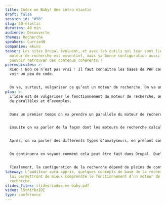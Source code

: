```yaml
---
title: Index me Baby! Une intro elastic
draft: false
session_id: "#50"
slug: 50-elastic
duration: 40 min
audience: Découverte
themes: Recherche
speakers: CurriedN
companies: ekino
teaser: Les sites Drupal évoluent, et avec les outils qui leur sont liées. Un
  moteur de recherche est essentiel, mais sa bonne configuration aussi ! On veut
  pouvoir retrouver des contenus cohérents !
prerequisites: >-
  Rien ! Bon ce n’est pas vrai ! Il faut connaître les bases de PHP car on va
  voir un peu de code. 


  On va, surtout, vulgariser ce qu’est un moteur de recherche. On va un peu rigoler sur les calculs des scores, et comparer les différentes options de configuration en prenant Elasticsearch comme exemple.
plan: >-
  L’idée est de vulgariser le fonctionnement du moteur de recherche, au travers
  de parallèles et d’exemples. 


  Dans un premier temps on va prendre un parallèle du moteur de recherche (la personne chargée d’une bibliothèque / librairie). Cette partie va permettre de vulgariser ce qu’est la recherche. 


  Ensuite on va parler de la façon dont les moteurs de recherche calculent les scores des documents pour les remonter à un utilisateur. On va s’amuser en prenant des exemples et en voyant ce que cela peut donner de calculer ces valeurs pour chaque input/document indexé. 


  Après, on va parler des différents types d’analyseurs, en prenant comme exemple Elasticsearch. On va comparer la différence entre les *tokenizers* et les *filters* au sein d’une même recherche sur des index différents et configurés différemment ! 


  On continuera en voyant comment cela peut être fait dans Drupal. Quelques exemples de code et *tips* pour guider les développeurs/eusses vers leur recherche de la recherche parfaite (ou pas) ! 


  Finalement, la configuration de la recherche dépend de pleins de contextes, les clients et de leur besoin, les outils intermédiaires utilisés, le moteur de recherche et ses possibilités de configurations, etc. Configurer un index à la perfection n’est pas un travail simple, et il y a toujours place à l’amélioration.
takeway: L’auditeur aura appris, quelques concepts de base de la recherche qui
  lui permettront de mieux comprendre le fonctionnement d’un moteur de
  recherche.
slides_files: slides/index-me-baby.pdf
video: l5tnifUzIDE
type: conference
---
```

